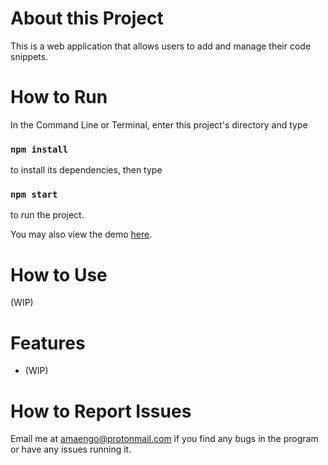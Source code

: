 # About this Project

This is a web application that allows users to add and manage their code snippets. 

# How to Run

In the Command Line or Terminal, enter this project's directory and type 

### `npm install`

to install its dependencies, then type

### `npm start`

to run the project. 

You may also view the demo [here](https://tda-image-watermarker.netlify.app/). 

# How to Use

(WIP)

# Features

* (WIP) 

# How to Report Issues

Email me at amaengo@protonmail.com if you find any bugs in the program or have any issues running it. 
